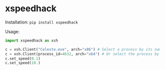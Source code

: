 # xspeedhack

Installation: `pip install xspeedhack`

Usage:

```python
import xspeedhack as xsh

c = xsh.Client("Celeste.exe", arch="x86") # Select a process by its name, and specify the architecture
c = xsh.Client(process_id=4632, arch="x64") # Or select the process by its id
c.set_speed(0.1)
c.set_speed(10.)
```